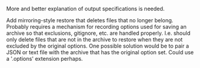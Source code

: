 More and better explanation of output specifications is needed.

Add mirroring-style restore that deletes files that no longer belong. Probably
requires a mechanism for recording options used for saving an archive so that
exclusions, gitignore, etc. are handled properly. I.e. should only delete files
that are not in the archive to restore when they are not excluded by the
original options. One possible solution would be to pair a JSON or text file
with the archive that has the original option set. Could use a '.options'
extension perhaps.
